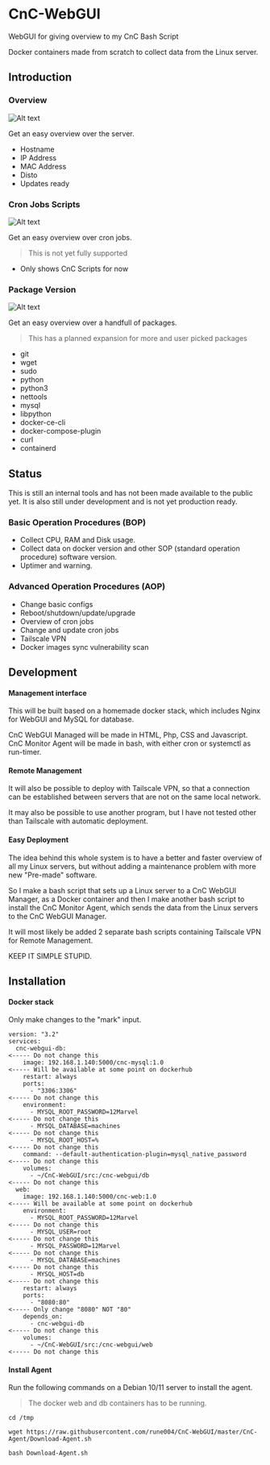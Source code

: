 # CnC-WebGUI
WebGUI for giving overview to my CnC Bash Script

Docker containers made from scratch to collect data from the Linux server.

## Introduction

### Overview
![Alt text](image.png)

Get an easy overview over the server. 

* Hostname
* IP Address
* MAC Address
* Disto
* Updates ready

### Cron Jobs Scripts
![Alt text](image-1.png)

Get an easy overview over cron jobs.
> This is not yet fully supported

* Only shows CnC Scripts for now

### Package Version
![Alt text](image-2.png)

Get an easy overview over a handfull of packages.
> This has a planned expansion for more and user picked packages

* git
* wget
* sudo
* python
* python3
* nettools
* mysql
* libpython
* docker-ce-cli
* docker-compose-plugin
* curl
* containerd


## Status

This is still an internal tools and has not been made available to the public yet.
It is also still under development and is not yet production ready.

### Basic Operation Procedures (BOP)

- Collect CPU, RAM and Disk usage.
- Collect data on docker version and other SOP (standard operation procedure) software version.
- Uptimer and warning.


### Advanced Operation Procedures (AOP)

- Change basic configs 
- Reboot/shutdown/update/upgrade
- Overview of cron jobs 
- Change and update cron jobs
- Tailscale VPN
- Docker images sync vulnerability scan 


## Development

#### Management interface 

This will be built based on a homemade docker stack, which includes Nginx for WebGUI and MySQL for database.

CnC WebGUI Managed will be made in HTML, Php, CSS and Javascript. CnC Monitor Agent will be made in bash, with either cron or systemctl as run-timer.

#### Remote Management 

It will also be possible to deploy with Tailscale VPN, so that a connection can be established between servers that are not on the same local network.

It may also be possible to use another program, but I have not tested other than Tailscale with automatic deployment.


#### Easy Deployment 

The idea behind this whole system is to have a better and faster overview of all my Linux servers, but without adding a maintenance problem with more new "Pre-made" software. 

So I make a bash script that sets up a Linux server to a CnC WebGUI Manager, as a Docker container and then I make another bash script to install the CnC Monitor Agent, which sends the data from the Linux servers to the CnC WebGUI Manager.

It will most likely be added 2 separate bash scripts containing Tailscale VPN for Remote Management.

KEEP IT SIMPLE STUPID.

## Installation

#### Docker stack

Only make changes to the "mark" input.

```
version: "3.2"
services:
  cnc-webgui-db:                                                               <----- Do not change this
    image: 192.168.1.140:5000/cnc-mysql:1.0                                    <----- Will be available at some point on dockerhub
    restart: always
    ports:
      - "3306:3306"                                                            <----- Do not change this
    environment:
      - MYSQL_ROOT_PASSWORD=12Marvel                                           <----- Do not change this
      - MYSQL_DATABASE=machines                                                <----- Do not change this
      - MYSQL_ROOT_HOST=%                                                      <----- Do not change this
    command: --default-authentication-plugin=mysql_native_password             <----- Do not change this
    volumes:
      - ~/CnC-WebGUI/src:/cnc-webgui/db                                        <----- Do not change this
  web:
    image: 192.168.1.140:5000/cnc-web:1.0                                      <----- Will be available at some point on dockerhub
    environment:
      - MYSQL_ROOT_PASSWORD=12Marvel                                           <----- Do not change this
      - MYSQL_USER=root                                                        <----- Do not change this
      - MYSQL_PASSWORD=12Marvel                                                <----- Do not change this
      - MYSQL_DATABASE=machines                                                <----- Do not change this
      - MYSQL_HOST=db                                                          <----- Do not change this
    restart: always
    ports:
      - "8080:80"                                                              <----- Only change "8080" NOT "80" 
    depends_on:
      - cnc-webgui-db                                                          <----- Do not change this
    volumes:
      - ~/CnC-WebGUI/src:/cnc-webgui/web                                       <----- Do not change this
```

#### Install Agent

Run the following commands on a Debian 10/11 server to install the agent.
> The docker web and db containers has to be running.

```
cd /tmp 

wget https://raw.githubusercontent.com/rune004/CnC-WebGUI/master/CnC-Agent/Download-Agent.sh 

bash Download-Agent.sh
```